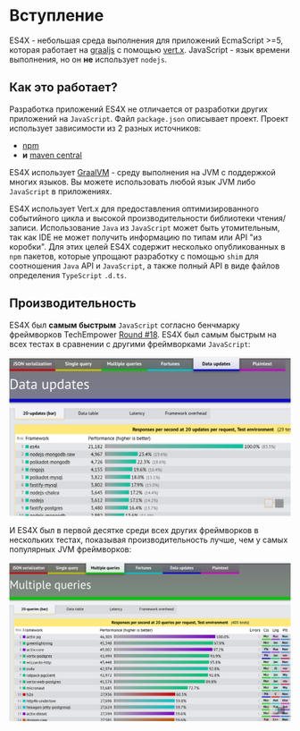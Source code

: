 # Вступление

ES4X - небольшая среда выполнения для приложений EcmaScript >=5, которая работает на
[graaljs](https://github.com/graalvm/graaljs) с помощью [vert.x](https://vertx.io). JavaScript - язык времени
выполнения, но он **не** использует `nodejs`.

## Как это работает?

Разработка приложений ES4X не отличается от разработки других приложений на `JavaScript`. Файл `package.json`
описывает проект. Проект использует зависимости из 2 разных источников:

* [npm](https://www.npmjs.com/)
* **и** [maven central](https://search.maven.org/)

ES4X использует [GraalVM](https://www.graalvm.org) - среду выполнения на JVM с поддержкой многих языков. Вы можете
использовать любой язык JVM либо `JavaScript` в приложениях.

ES4X использует Vert.x для предоставления оптимизированного событийного цикла и высокой производительности библиотеки
чтения/записи. Использование `Java` из `JavaScript` может быть утомительным, так как IDE не может получить информацию по
типам или API "из коробки". Для этих целей ES4X содержит несколько опубликованных в `npm` пакетов, которые упрощают
разработку с помощью `shim` для соотношения `Java` API и `JavaScript`, а также полный API в виде файлов определения
`TypeScript` `.d.ts`.


## Производительность

ES4X был **самым быстрым** `JavaScript` согласно бенчмарку фреймворков TechEmpower
[Round #18](https://www.techempower.com/benchmarks/#section=data-r18). ES4X был самым быстрым на всех тестах в сравнении
с другими фреймворками `JavaScript`:

![round-18-js](./res/round-18-js.png)

И ES4X был в первой десятке среди всех других фреймворков в нескольких тестах, показывая производительность лучше, чем у
самых популярных JVM фреймворков:

![round-18-js](./res/round-18.png)
